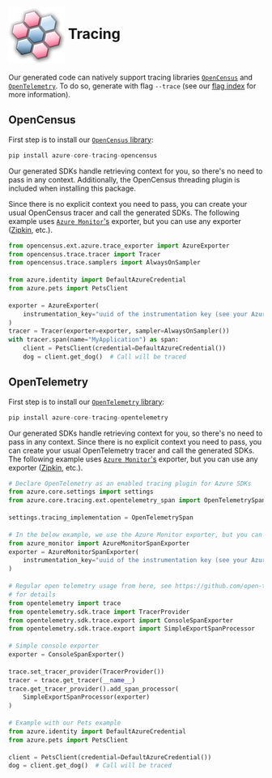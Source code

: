 # <img align="center" src="../images/logo.png">  Tracing

Our generated code can natively support tracing libraries [`OpenCensus`][open_census] and [`OpenTelemetry`][open_telemetry]. To do so, generate with flag `--trace` (see our [flag index][flag_index] for more information).

## OpenCensus

First step is to install our [`OpenCensus` library][our_open_census_library]:

```python
pip install azure-core-tracing-opencensus
```

Our generated SDKs handle retrieving context for you, so there's no need to pass in any context. Additionally, the
OpenCensus threading plugin is included when installing this package.

Since there is no explicit context you need to pass, you can create your usual OpenCensus tracer and call the generated SDKs.
The following example uses [`Azure Monitor`'s][azure_monitor] exporter, but you can use any exporter ([Zipkin][zipkin], etc.).

```python
from opencensus.ext.azure.trace_exporter import AzureExporter
from opencensus.trace.tracer import Tracer
from opencensus.trace.samplers import AlwaysOnSampler

from azure.identity import DefaultAzureCredential
from azure.pets import PetsClient

exporter = AzureExporter(
    instrumentation_key="uuid of the instrumentation key (see your Azure Monitor account)"
)
tracer = Tracer(exporter=exporter, sampler=AlwaysOnSampler())
with tracer.span(name="MyApplication") as span:
    client = PetsClient(credential=DefaultAzureCredential())
    dog = client.get_dog()  # Call will be traced
```

## OpenTelemetry

First step is to install our [`OpenTelemetry` library][our_open_telemetry_library]:

```python
pip install azure-core-tracing-opentelemetry
```

Our generated SDKs handle retrieving context for you, so there's no need to pass in any context.
Since there is no explicit context you need to pass, you can create your usual OpenTelemetry tracer and call the generated SDKs.
The following example uses [`Azure Monitor`'s][azure_monitor] exporter, but you can use any exporter ([Zipkin][zipkin], etc.).

```python
# Declare OpenTelemetry as an enabled tracing plugin for Azure SDKs
from azure.core.settings import settings
from azure.core.tracing.ext.opentelemetry_span import OpenTelemetrySpan

settings.tracing_implementation = OpenTelemetrySpan

# In the below example, we use the Azure Monitor exporter, but you can use anything OpenTelemetry supports
from azure_monitor import AzureMonitorSpanExporter
exporter = AzureMonitorSpanExporter(
    instrumentation_key="uuid of the instrumentation key (see your Azure Monitor account)"
)

# Regular open telemetry usage from here, see https://github.com/open-telemetry/opentelemetry-python
# for details
from opentelemetry import trace
from opentelemetry.sdk.trace import TracerProvider
from opentelemetry.sdk.trace.export import ConsoleSpanExporter
from opentelemetry.sdk.trace.export import SimpleExportSpanProcessor

# Simple console exporter
exporter = ConsoleSpanExporter()

trace.set_tracer_provider(TracerProvider())
tracer = trace.get_tracer(__name__)
trace.get_tracer_provider().add_span_processor(
    SimpleExportSpanProcessor(exporter)
)

# Example with our Pets example
from azure.identity import DefaultAzureCredential
from azure.pets import PetsClient

client = PetsClient(credential=DefaultAzureCredential())
dog = client.get_dog()  # Call will be traced
```

<!-- LINKS -->
[open_census]: https://opencensus.io/
[open_telemetry]: https://opentelemetry.io/
[flag_index]: https://github.com/Azure/autorest/tree/master/docs/generate/flags.md
[our_open_census_library]: https://pypi.org/project/azure-core-tracing-opencensus/
[azure_monitor]: https://pypi.org/project/opentelemetry-azure-monitor/
[zipkin]: https://zipkin.io/
[our_open_telemetry_library]: https://pypi.org/project/azure-core-tracing-opentelemetry/
